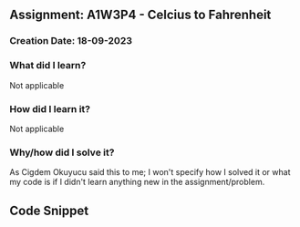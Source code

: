 ## Assignment: A1W3P4 - Celcius to Fahrenheit

### Creation Date: 18-09-2023

### What did I learn?
Not applicable

### How did I learn it?
Not applicable

### Why/how did I solve it?
As Cigdem Okuyucu said this to me; I won't specify how I solved it or what my code is if I didn't
learn anything new in the assignment/problem.

## Code Snippet
```python

```